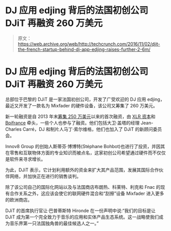 # DJ 应用 edjing 背后的法国初创公司 DJiT 再融资 260 万美元 

> 原文：<https://web.archive.org/web/http://techcrunch.com/2016/11/02/djit-the-french-startup-behind-dj-app-edjing-raises-further-2-6m/>

# DJ 应用 edjing 背后的法国初创公司 DJiT 再融资 260 万美元

总部位于巴黎的 DJiT 是一家法国初创公司，开发了广受欢迎的 DJ 应用 edjing，最近又开发了一款名为 Mixfader 的硬件设备，该公司又筹集了 260 万美元。

新一轮融资是自 2013 年末[筹集 250 万美元](https://web.archive.org/web/20230128093247/https://techcrunch.com/2013/09/25/edjing/)以来的首次融资，由 [XLR 资本](https://web.archive.org/web/20230128093247/https://www.crunchbase.com/organization/xlr-capital#/entity)和 [Bpifrance](https://web.archive.org/web/20230128093247/https://www.crunchbase.com/organization/bpifrance#/entity) 牵头，一些个人也参与了融资。他们包括大卫·盖塔的经理 Jean-Charles Carré，DJ 和制片人马丁·索尔维格，他们也加入了 DJiT 的新顾问委员会。

Innov8 Group 的创始人斯蒂芬·博博特(Stéphane Bohbot)也进行了投资，并因其在零售和互联物体方面的专业知识而被点名，这家初创公司希望通过硬件而不仅仅是软件来寻求增长。

为此，DJiT 表示，它计划利用额外的资金来扩大其产品范围，发展其国际合作伙伴网络，并加快正在进行的销售谈判。

除了该公司自己的国际化网站以及与法国商店布朗热、科莱特、利克和 Fnac 的现有合作关系之外，这应该会使它的联网硬件混合和“刮擦”设备 Mixfader 进入更多的欧洲商店。

DJiT 的首席执行官让·巴普蒂斯特 Hironde 在一份声明中说:“我们的目标是让 DJiT 成为第一个完全致力于音乐的应用和实体产品生态系统。这一战略使我们成为音乐界第一只法国独角兽的最佳候选人之一。”